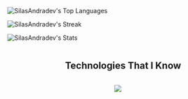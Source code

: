 <p align="center">
  
  ![SilasAndradev's Top Languages](https://github-readme-stats.vercel.app/api/top-langs/?username=SilasAndradev&theme=dracula&show_icons=true&hide_border=false&layout=compact)
</p>
<p align="center">
  
![SilasAndradev's Streak](https://github-readme-streak-stats.herokuapp.com/?user=SilasAndradev&theme=dracula&hide_border=false)
</p>
<p align="center">
  
![SilasAndradev's Stats](https://github-readme-stats.vercel.app/api?username=SilasAndradev&theme=dracula&show_icons=true&hide_border=false&count_private=true)
</p>

<div id="user-content-toc">
  <ul align="center">
    <summary><h2 style="display: inline-block">Technologies That I Know</h2></summary>
  </ul>
</div>
<p align="center">
  <a href="https://skillicons.dev">
    <img src="https://skillicons.dev/icons?i=html,css,js,ts,c,cpp,cs,dotnet,py,django,postgresql,mongodb,aws,docker,kubernetes,linux,git,github,vscode,godot,discord,linkedin,notion&perline=6&theme=dark" />
  </a>
</p>
